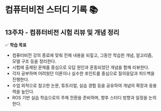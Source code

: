 # 컴퓨터비전 스터디 기록 📚  

## 13주차 - 컴퓨터비전 시험 리뷰 및 개념 정리
✅ **학습 목표**  
- 컴퓨터비전 강의 종료에 맞춰 전체 내용을 되짚고, 그동안 학습한 개념, 알고리즘, 모델 구조 등을 정리한다.
- 시험에 출제된 문제를 중심으로 오답 원인과 혼동되었던 개념을 함께 리뷰한다.
- 각자 공부하며 어려웠던 이론이나 실수한 포인트를 중심으로 질의응답과 피드백을 진행한다.
- 수업 외적으로 참고한 논문, 튜토리얼, 실습 경험 등을 공유하여 개념의 확장과 응용력을 높인다.
- ROS 기반 실습 학습으로의 주제 전환을 준비하며, 향후 스터디 방향과 일정을 논의한다.
